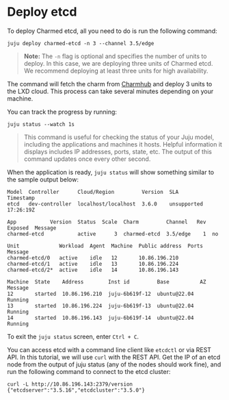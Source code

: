 # Deploy etcd

To deploy Charmed etcd, all you need to do is run the following command:

```shell
juju deploy charmed-etcd -n 3 --channel 3.5/edge
```

>**Note:** The `-n` flag is optional and specifies the number of units to
> deploy. In this case, we are deploying three units of Charmed etcd. We
> recommend deploying at least three units for high availability.

The command will fetch the charm from [Charmhub](https://charmhub.io/charmed-etcd?channel=3.5/edge)
and deploy 3 units to the LXD cloud. This process can take several minutes
depending on your machine. 

You can track the progress by running:

```shell
juju status --watch 1s
```

>This command is useful for checking the status of your Juju model, including
> the applications and machines it hosts. Helpful information it displays
> includes IP addresses, ports, state, etc. The output of this command updates
> once every other second. 

When the application is ready, `juju status` will show something similar to the sample output below: 

```shell
Model  Controller      Cloud/Region         Version  SLA          Timestamp
etcd   dev-controller  localhost/localhost  3.6.0    unsupported  17:26:19Z

App           Version  Status  Scale  Charm         Channel   Rev  Exposed  Message
charmed-etcd           active      3  charmed-etcd  3.5/edge    1  no       

Unit             Workload  Agent  Machine  Public address  Ports  Message
charmed-etcd/0   active    idle   12       10.86.196.210          
charmed-etcd/1   active    idle   13       10.86.196.224          
charmed-etcd/2*  active    idle   14       10.86.196.143          

Machine  State    Address        Inst id         Base          AZ  Message
12       started  10.86.196.210  juju-6b619f-12  ubuntu@22.04      Running
13       started  10.86.196.224  juju-6b619f-13  ubuntu@22.04      Running
14       started  10.86.196.143  juju-6b619f-14  ubuntu@22.04      Running
```

To exit the `juju status` screen, enter `Ctrl + C`.

You can access etcd with a command line client like `etcdctl` or via REST API.
In this tutorial, we will use `curl` with the REST API. Get the IP of an etcd node
from the output of juju status (any of the nodes should work fine), and run the
following command to connect to the etcd cluster:

```shell
curl -L http://10.86.196.143:2379/version
{"etcdserver":"3.5.16","etcdcluster":"3.5.0"}
```